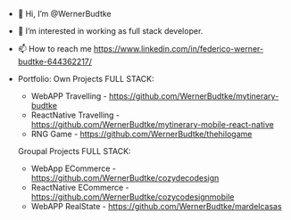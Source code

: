 - 👋 Hi, I’m @WernerBudtke

- 👀 I’m interested in working as full stack developer. 

- 📫 How to reach me https://www.linkedin.com/in/federico-werner-budtke-644362217/

- Portfolio:
  Own Projects FULL STACK: 
    - WebAPP Travelling - https://github.com/WernerBudtke/mytinerary-budtke 
    - ReactNative Travelling - https://github.com/WernerBudtke/mytinerary-mobile-react-native
    - RNG Game - https://github.com/WernerBudtke/thehilogame

  Groupal Projects FULL STACK:
    - WebApp ECommerce - https://github.com/WernerBudtke/cozydecodesign
    - ReactNative ECommerce - https://github.com/WernerBudtke/cozycodesignmobile
    - WebAPP RealState - https://github.com/WernerBudtke/mardelcasas


<!---
WernerBudtke/WernerBudtke is a ✨ special ✨ repository because its `README.md` (this file) appears on your GitHub profile.
You can click the Preview link to take a look at your changes.
--->
